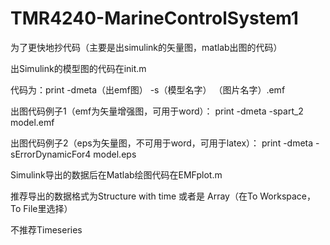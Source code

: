 # TMR4240-MarineControlSystem1
为了更快地抄代码（主要是出simulink的矢量图，matlab出图的代码）

出Simulink的模型图的代码在init.m

代码为：print -dmeta（出emf图） -s（模型名字） （图片名字）.emf

出图代码例子1（emf为矢量增强图，可用于word）：            print -dmeta -spart_2 model.emf

出图代码例子2（eps为矢量图，不可用于word，可用于latex）： print -dmeta -sErrorDynamicFor4 model.eps

Simulink导出的数据后在Matlab绘图代码在EMFplot.m

推荐导出的数据格式为Structure with time 或者是 Array（在To Workspace，To File里选择）

不推荐Timeseries
